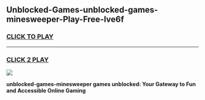 
## Unblocked-Games-unblocked-games-minesweeper-Play-Free-lve6f
<h3>
<a href="https://premium76.site?title=unblocked-games-minesweeper&ref=17A">CLICK TO PLAY</a></h3>
<hr>

<h3>
<a href="https://premium76.site?title=unblocked-games-minesweeper&ref=17A">CLICK 2 PLAY</a>
  
</h3>

<a href="https://premium76.site?title=unblocked-games-minesweeper&ref=17A"><img src="https://clearcache.store/games.png"></a>


**unblocked-games-minesweeper games unblocked: Your Gateway to Fun and Accessible Online Gaming**
